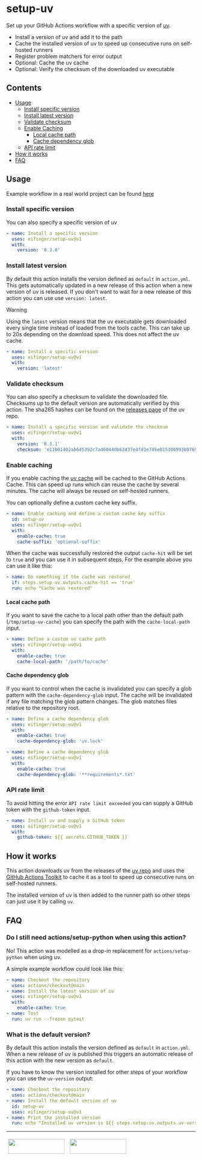 # setup-uv

Set up your GitHub Actions workflow with a specific version of [uv](https://docs.astral.sh/uv/).

* Install a version of uv and add it to the path
* Cache the installed version of uv to speed up consecutive runs on self-hosted runners
* Register problem matchers for error output
* Optional: Cache the uv cache
* Optional: Verify the checksum of the downloaded uv executable

## Contents

* [Usage](#usage)
  * [Install specific version](#install-specific-version)
  * [Install latest version](#install-latest-version)
  * [Validate checksum](#validate-checksum)
  * [Enable Caching](#enable-caching)
    * [Local cache path](#local-cache-path)
    * [Cache dependency glob](#cache-dependency-glob)
  * [API rate limit](#api-rate-limit)
* [How it works](#how-it-works)
* [FAQ](#faq)

## Usage

Example workflow in a real world project can be found [here](https://github.com/eifinger/hass-weenect/blob/main/.github/workflows/ci.yml)

### Install specific version

You can also specify a specific version of uv

```yaml
- name: Install a specific version
  uses: eifinger/setup-uv@v1
  with:
    version: '0.3.0'
```

### Install latest version

By default this action installs the version defined as `default` in `action.yml`.
This gets automatically updated in a new release of this action when a new version of uv is released.
If you don't want to wait for a new release of this action you can use use `version: latest`.

> [!WARNING]  
> Using the `latest` version means that the uv executable gets downloaded every single time instead of loaded from the tools cache.
> This can take up to 20s depending on the download speed.
> This does not affect the uv cache.

```yaml
- name: Install a specific version
  uses: eifinger/setup-uv@v1
  with:
    version: 'latest'
```

### Validate checksum

You can also specify a checksum to validate the downloaded file.
Checksums up to the default version are automatically verified by this action.
The sha265 hashes can be found on the [releases page](https://github.com/astral-sh/uv/releases)
of the uv repo.

```yaml
- name: Install a specific version and validate the checksum
  uses: eifinger/setup-uv@v1
  with:
    version: '0.3.1'
    checksum: 'e11b01402ab645392c7ad6044db63d37e4fd1e745e015306993b07695ea5f9f8'
```

### Enable caching

If you enable caching the [uv cache](https://docs.astral.sh/uv/concepts/cache/) will
be cached to the GitHub Actions Cache. This can speed up runs which can reuse the cache
by several minutes. The cache will always be reused on self-hosted runners.

You can optionally define a custom cache key suffix.

```yaml
- name: Enable caching and define a custom cache key suffix
  id: setup-uv
  uses: eifinger/setup-uv@v1
  with:
    enable-cache: true
    cache-suffix: 'optional-suffix'
```

When the cache was successfully restored the output `cache-hit` will be set to `true` and you can use it in subsequent steps.
For the example above you can use it like this:

```yaml
- name: Do something if the cache was restored
  if: steps.setup-uv.outputs.cache-hit == 'true'
  run: echo "Cache was restored"
```

#### Local cache path

If you want to save the cache to a local path other than the default path (`/tmp/setup-uv-cache`)
you can specify the path with the `cache-local-path` input.

```yaml
- name: Define a custom uv cache path
  uses: eifinger/setup-uv@v1
  with:
    enable-cache: true
    cache-local-path: '/path/to/cache'
```

#### Cache dependency glob

If you want to control when the cache is invalidated you can specify a glob pattern with the `cache-dependency-glob` input.
The cache will be invalidated if any file matching the glob pattern changes.
The glob matches files relative to the repository root.

```yaml
- name: Define a cache dependency glob
  uses: eifinger/setup-uv@v1
  with:
    enable-cache: true
    cache-dependency-glob: 'uv.lock'
```

```yaml
- name: Define a cache dependency glob
  uses: eifinger/setup-uv@v1
  with:
    enable-cache: true
    cache-dependency-glob: '**requirements*.txt'
```

### API rate limit

To avoid hitting the error `API rate limit exceeded` you can supply a GitHub token with the `github-token` input.

```yaml
- name: Install uv and supply a GitHub token
  uses: eifinger/setup-uv@v1
  with:
    github-token: ${{ secrets.GITHUB_TOKEN }}
```

## How it works

This action downloads uv from the releases of the [uv repo](https://github.com/astral-sh/uv) and uses the [GitHub Actions Toolkit](https://github.com/actions/toolkit) to cache it as a tool to speed up consecutive runs on self-hosted runners.

The installed version of uv is then added to the runner path so other steps can just use it by calling `uv`.

## FAQ

### Do I still need actions/setup-python when using this action?

No! This action was modelled as a drop-in replacement for `actions/setup-python` when using uv.

A simple example workflow could look like this:

```yaml
- name: Checkout the repository
  uses: actions/checkout@main
- name: Install the latest version of uv
  uses: eifinger/setup-uv@v1
  with:
    enable-cache: true
- name: Test
  run: uv run --frozen pytest
```

### What is the default version?

By default this action installs the version defined as `default` in `action.yml`.
When a new release of uv is published this triggers an automatic release of this action with the new version as `default`.

If you have to know the version installed for other steps of your workflow you can use the `uv-version` output:

```yaml
- name: Checkout the repository
  uses: actions/checkout@main
- name: Install the default version of uv
  id: setup-uv
  uses: eifinger/setup-uv@v1
- name: Print the installed version
  run: echo "Installed uv version is ${{ steps.setup-uv.outputs.uv-version }}"
```

---

[<img src="https://raw.githubusercontent.com/eifinger/setup-uv/main/docs/images/bmc-button.svg" width=150 height=40 style="margin: 5px"/>](https://www.buymeacoffee.com/eifinger)
[<img src="https://raw.githubusercontent.com/eifinger/setup-uv/main/docs/images/paypal-button.svg" width=150 height=40 style="margin: 5px"/>](https://paypal.me/kevinstillhammer)
